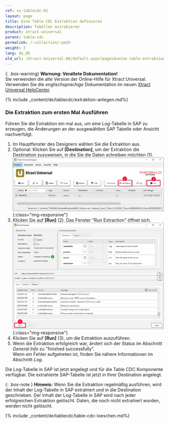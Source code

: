 ```yaml
---
ref: xu-tablecdc-01
layout: page
title: Eine Table CDC Extraktion definieren
description: Tabellen extrahieren
product: xtract-universal
parent: table-cdc
permalink: /:collection/:path
weight: 2
lang: de_DE
old_url: /Xtract-Universal-DE/default.aspx?pageid=eine-table-extraktion-definieren
---
```


{: .box-warning}
**Warnung: Veraltete Dokumentation!** <br>
Sie verwenden die alte Version der Online-Hilfe für Xtract Universal.<br>
Verwenden Sie die *englischsprachige* Dokumentation im neuen [Xtract Universal HelpCenter](https://helpcenter.theobald-software.com/xtract-universal/documentation/introduction/).


{% include _content/de/tablecdc/extraktion-anlegen.md%}


### Die Extraktion zum ersten Mal Ausführen

Führen Sie die Extraktion ein mal aus, um eine Log-Tabelle in SAP zu erzeugen, die Änderungen an der ausgewählten SAP Tabelle oder Ansicht nachverfolgt. 

1. Im Hauptfenster des Designers wählen Sie die Extraktion aus.
2. Optional: Klicken Sie auf **[Destination]**, um der Extraktion die Destination zuzuweisen, in die Sie die Daten schreiben möchten (1).<br> 
![Table-CDC-Extraction](/img/content/tablecdc/table-cdc-extraction.png){:class="img-responsive"}
3. Klicken Sie auf **[Run]** (2). Das Fenster "Run Extraction" öffnet sich.<br>
![Table-CDC-Run](/img/content/tablecdc/table-cdc-run.png){:class="img-responsive"}
4. Klicken Sie auf **[Run]** (3), um die Extraktion auszuführen.
5. Wenn die Extraktion erfolgreich war, ändert sich der Status im Abschnitt *General Info* zu "finished successfully".<br>
Wenn ein Fehler aufgetreten ist, finden Sie nähere Informationen im Abschnitt *Log*.

Die Log-Tabelle in SAP ist jetzt angelegt und für die Table CDC Komponente verfügbar.
Die extrahierte SAP-Tabelle ist jetzt in Ihrer Destination angelegt.

{: .box-note }
**Hinweis:** Wenn Sie die Extraktion regelmäßig ausführen, wird der Inhalt der Log-Tabelle in SAP extrahiert und in die Destination geschrieben. 
Der Inhalt der Log-Tabelle in SAP wird nach jeder erfolgreichen Extraktion gelöscht. Daten, die noch nicht extrahiert wurden, werden nicht gelöscht.

{% include _content/de/tablecdc/table-cdc-loeschen.md%}
